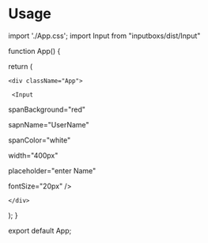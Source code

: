 # Usage

import './App.css';
import Input from "inputboxs/dist/Input"


function App() {
  
  return (

    <div className="App">

     <Input 

   spanBackground="red" 

   sapnName="UserName" 

   spanColor="white" 

   width="400px" 

   placeholder="enter Name" 
   
   fontSize="20px"
   />

    </div>
  );
}

export default App;

